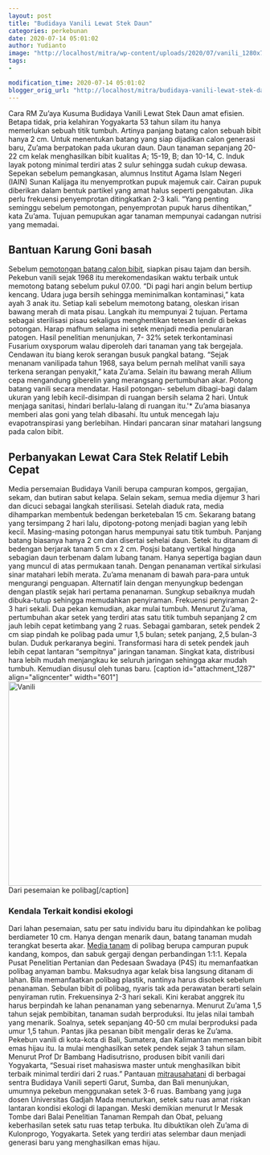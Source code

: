 ```yaml
---
layout: post
title: "Budidaya Vanili Lewat Stek Daun"
categories: perkebunan
date: 2020-07-14 05:01:02
author: Yudianto
image: "http://localhost/mitra/wp-content/uploads/2020/07/vanili_1280x712.jpg"
tags:
- 

modification_time: 2020-07-14 05:01:02
blogger_orig_url: "http://localhost/mitra/budidaya-vanili-lewat-stek-daun.html"
---
```


Cara RM Zu’aya Kusuma Budidaya Vanili Lewat Stek Daun amat efisien. Betapa tidak, pria kelahiran Yogyakarta 53 tahun silam itu hanya memerlukan sebuah titik tumbuh. Artinya panjang batang calon sebuah bibit hanya 2 cm. Untuk menentukan batang yang siap dijadikan calon generasi baru, Zu’ama berpatokan pada ukuran daun.
Daun tanaman sepanjang 20-22 cm kelak menghasilkan bibit kualitas A; 15-19, B; dan 10-14, C. Induk layak potong minimal terdiri atas 2 sulur sehingga sudah cukup dewasa. Sepekan sebelum pemangkasan, alumnus Institut Agama Islam Negeri (IAIN) Sunan Kalijaga itu menyemprotkan pupuk majemuk cair.
Cairan pupuk diberikan dalam bentuk partikel yang amat halus seperti pengabutan. Jika perlu frekuensi penyemprotan ditingkatkan 2-3 kali. “Yang penting seminggu sebelum pemotongan, penyemprotan pupuk harus dihentikan,” kata Zu’ama. Tujuan pemupukan agar tanaman mempunyai cadangan nutrisi yang memadai.
<h2>Bantuan Karung Goni basah</h2>
Sebelum <a href="http://127.0.0.1/mitra/pemasaran-terkendala-harga-vanili.html">pemotongan batang calon bibit</a>, siapkan pisau tajam dan bersih. Pekebun vanili sejak 1968 itu merekomendasikan waktu terbaik untuk memotong batang sebelum pukul 07.00. “Di pagi hari angin belum bertiup kencang. Udara juga bersih sehingga meminimalkan kontaminasi,” kata ayah 3 anak itu.
Setiap kali sebelum memotong batang, oleskan irisan bawang merah di mata pisau. Langkah itu mempunyai 2 tujuan. Pertama sebagai sterilisasi pisau sekaligus menghentikan tetesan lendir di bekas potongan. Harap mafhum selama ini setek menjadi media penularan patogen.
Hasil penelitian menunjukan, 7- 32% setek terkontaminasi Fusarium oxysporum walau diperoleh dari tanaman yang tak bergejala. Cendawan itu biang kerok serangan busuk pangkal batang. “Sejak menanam vanilipada tahun 1968, saya belum pernah melihat vanili saya terkena serangan penyakit,” kata Zu’ama.
Selain itu bawang merah Allium cepa mengandung giberelin yang merangsang pertumbuhan akar.
Potong batang vanili secara mendatar. Hasil potongan- sebelum dibagi-bagi dalam ukuran yang lebih kecil-disimpan di ruangan bersih selama 2 hari. Untuk menjaga sanitasi, hindari berlalu-lalang di ruangan itu.'* Zu’ama biasanya memberi alas goni yang telah dibasahi. Itu untuk mencegah laju evapotranspirasi yang berlebihan. Hindari pancaran sinar matahari langsung pada calon bibit.
<h2>Perbanyakan Lewat Cara Stek Relatif Lebih Cepat</h2>
Media persemaian Budidaya Vanili berupa campuran kompos, gergajian, sekam, dan butiran sabut kelapa. Selain sekam, semua media dijemur 3 hari dan dicuci sebagai langkah sterilisasi. Setelah diaduk rata, media dihamparkan membentuk bedengan berketebalan 15 cm. Sekarang batang yang tersimpang 2 hari lalu, dipotong-potong menjadi bagian yang lebih kecil.
Masing-masing potongan harus mempunyai satu titik tumbuh. Panjang batang biasanya hanya 2 cm dan disertai sehelai daun. Setek itu ditanam di bedengan berjarak tanam 5 cm x 2 cm. Posjsi batang vertikal hingga sebagian daun terbenam dalam lubang tanam. Hanya sepertiga bagian daun yang muncul di atas permukaan tanah. Dengan penanaman vertikal sirkulasi sinar matahari lebih merata.
Zu’ama menanam di bawah para-para untuk mengurangi penguapan. Alternatif lain dengan menyungkup bedengan dengan plastik sejak hari pertama penanaman. Sungkup sebaiknya mudah dibuka-tutup sehingga memudahkan penyiraman. Frekuensi penyiraman 2-3 hari sekali. Dua pekan kemudian, akar mulai tumbuh.
Menurut Zu’ama, pertumbuhan akar setek yang terdiri atas satu titik tumbuh sepanjang 2 cm jauh lebih cepat ketimbang yang 2 ruas. Sebagai gambaran, setek pendek 2 cm siap pindah ke polibag pada umur 1,5 bulan; setek panjang, 2,5 bulan-3 bulan. Duduk perkaranya begini. Transformasi hara di setek pendek jauh lebih cepat lantaran “sempitnya” jaringan tanaman. Singkat kata, distribusi hara lebih mudah menjangkau ke seluruh jaringan sehingga akar mudah tumbuh. Kemudian disusul oleh tunas baru.
[caption id="attachment_1287" align="aligncenter" width="601"]<img class="wp-image-1287" src="http://127.0.0.1/mitra/wp-content/uploads/2020/07/vanili_1028x800.jpg" alt="Vanili" width="601" height="406" /> Dari pesemaian ke polibag[/caption]
<h3>Kendala Terkait kondisi ekologi</h3>
Dari lahan pesemaian, satu per satu individu baru itu dipindahkan ke polibag berdiameter 10 cm. Hanya dengan menarik daun, batang tanaman mudah terangkat beserta akar. <a href="https://ditjenbun.pertanian.go.id/ingin-mengembangkan-vanili-gunakan-benih-unggul-dari-kebun-sumber-benih-vanili-vanilla-planifolia-di-indonesia/">Media tanam</a> di polibag berupa campuran pupuk kandang, kompos, dan sabuk gergaji dengan perbandingan 1:1:1. Kepala Pusat Penelitian Pertanian dan Pedesaan Swadaya (P4S) itu memanfaatkan polibag anyaman bambu. Maksudnya agar kelak bisa langsung ditanam di lahan. Bila memanfaatkan polibag plastik, nantinya harus disobek sebelum penanaman.
Sebulan bibit di polibag, nyaris tak ada perawatan berarti selain penyiraman rutin. Frekuensinya 2-3 hari sekali. Kini kerabat anggrek itu harus berpindah ke lahan penanaman yang sebenarnya. Menurut Zu’ama 1,5 tahun sejak pembibitan, tanaman sudah berproduksi. Itu jelas nilai tambah yang menarik. Soalnya, setek sepanjang 40-50 cm mulai berproduksi pada umur 1,5 tahun.
Pantas jika pesanan bibit mengalir deras ke Zu’ama. Pekebun vanili di kota-kota di Bali, Sumatera, dan Kalimantan memesan bibit emas hijau itu. Ia mulai menghasilkan setek pendek sejak 3 tahun silam. Menurut Prof Dr Bambang Hadisutrisno, produsen bibit vanili dari Yogyakarta, “Sesuai riset mahasiswa master untuk menghasilkan bibit terbaik minimal terdiri dari 2 ruas.”
Pantauan <a href="http://127.0.0.1/mitra/">mitrausahatani</a> di berbagai sentra Budidaya Vanili seperti Garut, Sumba, dan Bali menunjukan, umumnya pekebun menggunakan setek 3-6 ruas. Bambang yang juga dosen Universitas Gadjah Mada menuturkan, setek satu ruas amat riskan lantaran kondisi ekologi di lapangan. Meski demikian menurut Ir Mesak Tombe dari Balai Penelitian Tanaman Rempah dan Obat, peluang keberhasilan setek satu ruas tetap terbuka. Itu dibuktikan oleh Zu’ama di Kulonprogo, Yogyakarta. Setek yang terdiri atas selembar daun menjadi generasi baru yang menghasilkan emas hijau.
